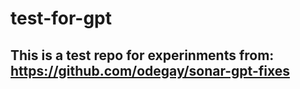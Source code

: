 # test-for-gpt
## This is a test repo for experinments from: https://github.com/odegay/sonar-gpt-fixes
